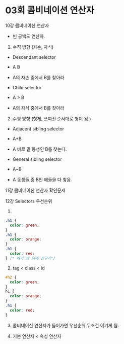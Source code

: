 # 03회 콤비네이션 연산자

10강 콤비네이션 연산자

- 빈 공백도 연산자.

1. 수직 방향 (자손, 자식)

- Descendant selector
- A B
- A의 자손 중에서 B를 찾아라

- Child selector
- A > B
- A의 자식 중에서 B를 찾아라

2. 수평 방향 (형제, 쓰여진 순서대로 형이 됨.)

- Adjacent sibling selector
- A+B
- A 바로 밑 동생인 B를 찾는다.

- General sibling selector
- A~B
- A 동생들 중 B인 애들을 다 찾음.

11강 콤비네이션 연산자 확인문제

12강 Selectors 우선순위

1.

```css
.h1 {
  color: green;
}
.h1 {
  color: orange;
}
.h1 {
  color: red;
} /* 얘가 짱 뒤에 친구가*/
```

2. tag < class < id

```css
#h2 {
  color: green;
}
h1 {
  color: orange;
}
.h1 {
  color: red;
}
```

3. 콤비네이션 연산자가 들어가면 우선순위 무조건 이기게 됨.

4. 기본 연산자 < 속성 연산자
